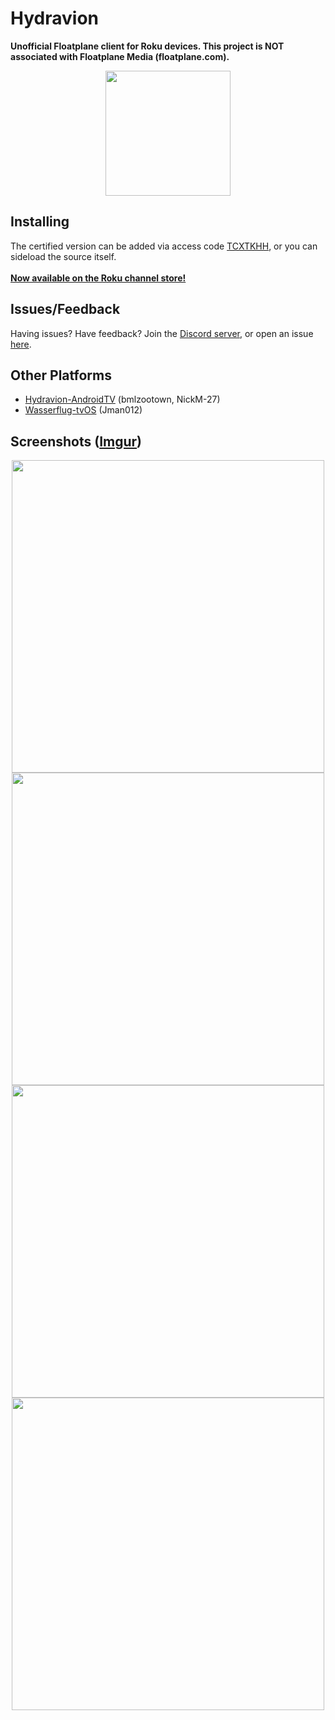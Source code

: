 # Hydravion
**Unofficial Floatplane client for Roku devices. This project is NOT associated with Floatplane Media (floatplane.com).**

<p align="center">
<img src="https://raw.githubusercontent.com/bmlzootown/Hydravion/master/images/channel-poster-mm_icon_focus_hd.png" width="200px">
</p>

## Installing
The certified version can be added via access code [TCXTKHH](https://my.roku.com/add/TCXTKHH), or you can sideload the source itself.
</br></br>
[**Now available on the Roku channel store!**](https://channelstore.roku.com/en-ot/details/96a633034fff363b2a194509d75cb966/hydravion)

## Issues/Feedback
Having issues? Have feedback? Join the [Discord server](https://discord.gg/4xKDGz5M5B), or open an issue [here](https://github.com/bmlzootown/Hydravion/issues).

## Other Platforms
- [Hydravion-AndroidTV](https://github.com/bmlzootown/Hydravion-AndroidTV) (bmlzootown, NickM-27)
- [Wasserflug-tvOS](https://github.com/Jman012/Wasserflug-tvOS) (Jman012)

## Screenshots ([Imgur]((https://imgur.com/a/mPSp50T)))
<p align="center">
    <img src="https://i.imgur.com/zWP7rcz.png" width="500px">
    <img src="https://i.imgur.com/fiMeTVa.png" width="500px">
    <img src="https://i.imgur.com/UwoF11I.png" width="500px">
    <img src="https://i.imgur.com/C14emqp.png" width="500px">
</p>